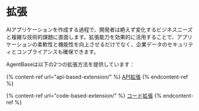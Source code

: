 # 拡張

AIアプリケーションを作成する過程で、開発者は絶えず変化するビジネスニーズと複雑な技術的課題に直面します。拡張能力を効果的に活用することで、アプリケーションの柔軟性と機能性を向上させるだけでなく、企業データのセキュリティとコンプライアンスも確保できます。

AgentBaseは以下の2つの拡張方法を提供しています：

{% content-ref url="api-based-extension/" %}
[API拡張](api-based-extension/)
{% endcontent-ref %}

{% content-ref url="code-based-extension/" %}
[コード拡張](code-based-extension/)
{% endcontent-ref %}